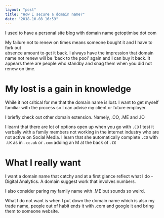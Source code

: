 ```yaml
---
layout: "post"
title: "How I secure a domain name?"
date: "2018-10-08 16:59"
---
```


I used to have a personal site blog with domain name getoptimise dot com

My failure not to renew on times means someone bought it and I have to fork out  
absence amount to get it back. I always have the impression that domain name not
renew will be 'back to the pool' again and I can buy it back.
It appears there are people who standby and snag them when you did not renew
on time.

# My lost is a gain in knowledge

While it not critical for me that the domain name is lost. I want to get myself
familiar with the process so I can advise my client or future employer.

I briefly check out other domain extension. Namely, .CO, .ME and .IO

I learnt that there are lot of options open up when you go with `.CO`
I test it verbally with a family members not working in the internet industry
who are not active on Social Media. I learn that she automatically complete
`.CO` with `.UK` as in `.co.uk` or `.com` adding an M at the back of `.CO`

# What I really want

I want a domain name that catchy and at a first glance reflect what I do -
Digital Analytics. A domain suggest work that involves numbers.  

I also consider paring my family name with .ME but sounds so weird.

What I do not want is when I put down the domain name which is also my trade name,
people out of habit ends it with .com and google it and bring them to someone
website.
